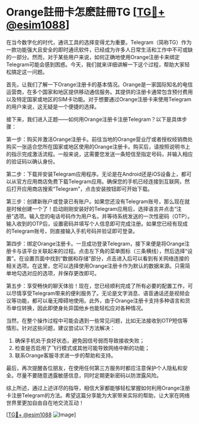 # Orange註冊卡怎麽註冊TG [[TG💪+ @esim1088](https://t.me/s/esim1088)]

在当今数字化的时代，通讯工具的选择变得尤为重要。Telegram（简称TG）作为一款功能强大且安全的即时通讯软件，已经成为许多人日常生活和工作中不可或缺的一部分。然而，对于某些用户来说，如何正确地使用Orange注册卡来绑定Telegram可能会感到困惑。今天，我们就来详细讲解一下这个过程，帮助大家轻松搞定这一问题。

首先，让我们了解一下Orange注册卡的基本情况。Orange是一家国际知名的电信运营商，在多个国家和地区提供移动通信服务。其提供的注册卡通常包含预付费用以及特定国家或地区的SIM卡功能。对于想要通过Orange注册卡来使用Telegram的用户来说，这无疑是一个便捷的选择。

接下来，我们进入正题——如何用Orange注册卡注册Telegram？以下是具体步骤：

第一步：购买并激活Orange注册卡。前往当地的Orange营业厅或者授权经销商处购买一张适合您所在国家或地区使用的Orange注册卡。购买后，请按照说明书上的指示完成激活流程。一般来说，这需要您发送一条短信至指定号码，并输入相应的验证码以确认身份。

第二步：下载并安装Telegram应用程序。无论是在Android还是iOS设备上，都可以从官方应用商店免费下载Telegram应用。确保您的手机已经连接到互联网，然后打开应用商店搜索“Telegram”，点击安装按钮即可开始下载。

第三步：创建新账户或登录已有账户。如果您还没有Telegram账号，那么现在就是时候创建一个了！启动刚刚安装好的Telegram应用后，选择语言并点击“注册”选项。输入您的电话号码作为用户名，并等待系统发送的一次性密码（OTP）。输入收到的OTP后，设置密码并填写个人信息即可完成注册。如果您已经有现成的Telegram账号，则直接输入手机号码并验证即可登录。

第四步：绑定Orange注册卡。一旦成功登录Telegram，接下来便是将Orange注册卡与该平台关联起来的过程。点击左下角的菜单图标（三条横线），然后选择“设置”。在设置页面中找到“数据和存储”部分，点击进入后可以看到有关网络连接的相关选项。在这里，您可以选择使用Orange注册卡作为默认的数据来源。只需简单地勾选对应的选项，并保存更改即可。

第五步：享受畅快的聊天体验！现在，您已经顺利完成了所有必要的配置工作，可以尽情享受Telegram带来的便利服务了。无论是文字消息、语音通话还是视频会议等功能，都可以毫无障碍地使用。此外，由于Orange注册卡支持多种语言和货币单位转换，因此即使身处异国他乡也能轻松应对各种情况。

当然，在整个操作过程中可能会遇到一些常见问题，比如无法接收到OTP短信等情形。针对这些问题，建议尝试以下方法解决：

1. 确保手机处于良好状态，避免因信号弱而导致接收失败；
2. 检查是否启用了飞行模式或其他可能导致网络中断的功能；
3. 联系Orange客服寻求进一步的帮助和支持。

最后，再次提醒各位朋友，在使用任何第三方服务时都应注意保护个人隐私和安全。尽量不要随意透露敏感信息，同时定期更新密码以防泄露风险。

综上所述，通过上述详尽的指导，相信大家都能够轻松掌握如何利用Orange注册卡注册Telegram的方法。希望这篇分享能为大家带来实际的帮助，让大家在网络世界里更加自由自在地交流互动！

[[TG💪+ @esim1088](https://t.me/s/esim1088) ![Image](https://i.postimg.cc/4NQfJmqS/Snipaste-2025-05-13-00-14-12.png)]